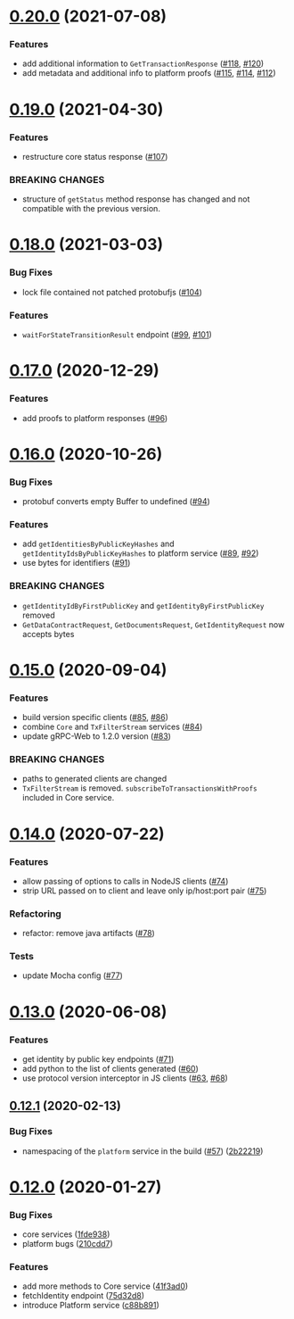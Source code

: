 # [0.20.0](https://github.com/dashevo/dapi-grpc/compare/v0.19.0...v0.20.0) (2021-07-08)


### Features

* add additional information to `GetTransactionResponse` ([#118](https://github.com/dashevo/dapi-grpc/issues/118), [#120](https://github.com/dashevo/dapi-grpc/issues/120))
* add metadata and additional info to platform proofs ([#115](https://github.com/dashevo/dapi-grpc/issues/115), [#114](https://github.com/dashevo/dapi-grpc/issues/114), [#112](https://github.com/dashevo/dapi-grpc/issues/112))



# [0.19.0](https://github.com/dashevo/dapi-grpc/compare/v0.18.0...v0.19.0) (2021-04-30)


### Features

* restructure core status response ([#107](https://github.com/dashevo/dapi-grpc/issues/107))


### BREAKING CHANGES

* structure of `getStatus` method response has changed and not compatible with the previous version.



# [0.18.0](https://github.com/dashevo/dapi-grpc/compare/v0.17.0...v0.18.0) (2021-03-03)


### Bug Fixes

* lock file contained not patched protobufjs ([#104](https://github.com/dashevo/dapi-grpc/issues/104))


### Features


* `waitForStateTransitionResult` endpoint ([#99](https://github.com/dashevo/dapi-grpc/issues/99), [#101](https://github.com/dashevo/dapi-grpc/issues/101))



# [0.17.0](https://github.com/dashevo/dapi-grpc/compare/v0.16.0...v0.17.0) (2020-12-29)


### Features

* add proofs to platform responses ([#96](https://github.com/dashevo/dapi-grpc/issues/96))



# [0.16.0](https://github.com/dashevo/dapi-grpc/compare/v0.15.0...v0.16.0) (2020-10-26)


### Bug Fixes

* protobuf converts empty Buffer to undefined ([#94](https://github.com/dashevo/dapi-grpc/issues/94))


### Features

* add `getIdentitiesByPublicKeyHashes` and `getIdentityIdsByPublicKeyHashes` to platform service ([#89](https://github.com/dashevo/dapi-grpc/issues/89), [#92](https://github.com/dashevo/dapi-grpc/issues/92))
* use bytes for identifiers ([#91](https://github.com/dashevo/dapi-grpc/issues/91))


### BREAKING CHANGES

* `getIdentityIdByFirstPublicKey` and `getIdentityByFirstPublicKey` removed
* `GetDataContractRequest`, `GetDocumentsRequest`, `GetIdentityRequest` now accepts bytes



# [0.15.0](https://github.com/dashevo/dapi-grpc/compare/v0.14.0...v0.15.0) (2020-09-04)


### Features

* build version specific clients ([#85](https://github.com/dashevo/dapi-grpc/issues/86), [#86](https://github.com/dashevo/dapi-grpc/issues/86))
* combine `Core` and `TxFilterStream` services ([#84]((https://github.com/dashevo/dapi-grpc/issues/84)))
* update gRPC-Web to 1.2.0 version ([#83](https://github.com/dashevo/dapi-grpc/issues/83))


### BREAKING CHANGES

* paths to generated clients are changed
* `TxFilterStream` is removed. `subscribeToTransactionsWithProofs` included in Core service.



# [0.14.0](https://github.com/dashevo/dapi-grpc/compare/v0.13.0...v0.14.0) (2020-07-22)


### Features

* allow passing of options to calls in NodeJS clients ([#74](https://github.com/dashevo/dapi-grpc/issues/74))
* strip URL passed on to client and leave only ip/host:port pair ([#75](https://github.com/dashevo/dapi-grpc/issues/75))


### Refactoring

* refactor: remove java artifacts ([#78](https://github.com/dashevo/dapi-grpc/issues/78))


### Tests

* update Mocha config ([#77](https://github.com/dashevo/dapi-grpc/issues/77))



# [0.13.0](https://github.com/dashevo/dapi-grpc/compare/v0.12.1...v0.13.0) (2020-06-08)


### Features

* get identity by public key endpoints ([#71](https://github.com/dashevo/dapi-grpc/issues/71))
* add python to the list of clients generated ([#60](https://github.com/dashevo/dapi-grpc/issues/60))
* use protocol version interceptor in JS clients ([#63](https://github.com/dashevo/dapi-grpc/issues/63), [#68](https://github.com/dashevo/dapi-grpc/issues/68))



## [0.12.1](https://github.com/dashevo/dapi-grpc/compare/v0.12.0...v0.12.1) (2020-02-13)


### Bug Fixes

* namespacing of the `platform` service in the build ([#57](https://github.com/dashevo/dapi-grpc/issues/57)) ([2b22219](https://github.com/dashevo/dapi-grpc/commit/2b22219d319588413058f11e800a9603c0ee7a0c))



# [0.12.0](https://github.com/dashevo/dapi-grpc/compare/v0.11.0...v0.12.0) (2020-01-27)


### Bug Fixes

* core services ([1fde938](https://github.com/dashevo/dapi-grpc/commit/1fde938b2c48c9f79555203af1c615ff82b83ac5))
* platform bugs ([210cdd7](https://github.com/dashevo/dapi-grpc/commit/210cdd7709c009c0303d50c98089f22f8b96ebd8))


### Features

* add more methods to Core service ([41f3ad0](https://github.com/dashevo/dapi-grpc/commit/41f3ad0ad6aee3acf4b1760949cde36d8df7d6f2))
* fetchIdentity endpoint ([75d32d8](https://github.com/dashevo/dapi-grpc/commit/75d32d883be4d7a113fe34f1d008e1d9bcc3c7e1))
* introduce Platform service ([c88b891](https://github.com/dashevo/dapi-grpc/commit/c88b891ecfac8987cd76c773b2f783ad7a155540))


